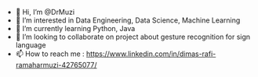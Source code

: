 - 👋 Hi, I’m @DrMuzi
- 👀 I’m interested in Data Engineering, Data Science, Machine Learning
- 🌱 I’m currently learning Python, Java
- 💞️ I’m looking to collaborate on project about gesture recognition for sign language
- 📫 How to reach me : https://www.linkedin.com/in/dimas-rafi-ramaharmuzi-42765077/

<!---
DrMuzi/DrMuzi is a ✨ special ✨ repository because its `README.md` (this file) appears on your GitHub profile.
You can click the Preview link to take a look at your changes.
--->
